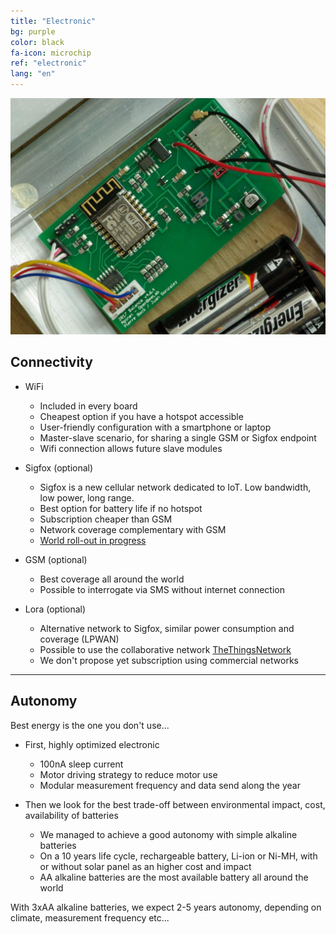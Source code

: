 ```yaml
---
title: "Electronic"
bg: purple
color: black
fa-icon: microchip
ref: "electronic"
lang: "en"
---
```


![IMGP9367.jpg](img/IMGP9367.jpg)

## Connectivity

- WiFi
  * Included in every board
  * Cheapest option if you have a hotspot accessible
  * User-friendly configuration with a smartphone or laptop
  * Master-slave scenario, for sharing a single GSM or Sigfox endpoint
  * Wifi connection allows future slave modules

- Sigfox (optional)
  * Sigfox is a new cellular network dedicated to IoT. Low bandwidth, low power, long range.
  * Best option for battery life if no hotspot
  * Subscription cheaper than GSM
  * Network coverage complementary with GSM
  * [World roll-out in progress](https://www.sigfox.com/en/coverage)

- GSM (optional)
  * Best coverage all around the world
  * Possible to interrogate via SMS without internet connection

- Lora (optional)
  * Alternative network to Sigfox, similar power consumption and coverage (LPWAN)
  * Possible to use the collaborative network [TheThingsNetwork](https://www.thethingsnetwork.org/)
  * We don't propose yet subscription using commercial networks

-------------------------
  
## Autonomy

Best energy is the one you don't use...

- First, highly optimized electronic
  * 100nA sleep current
  * Motor driving strategy to reduce motor use
  * Modular measurement frequency and data send along the year

- Then we look for the best trade-off between environmental impact, cost, availability of batteries
  * We managed to achieve a good autonomy with simple alkaline batteries
  * On a 10 years life cycle, rechargeable battery, Li-ion or Ni-MH, with or without solar panel as an higher cost and impact
  * AA alkaline batteries are the most available battery all around the world

With 3xAA alkaline batteries, we expect 2-5 years autonomy, depending on climate, measurement frequency etc...

